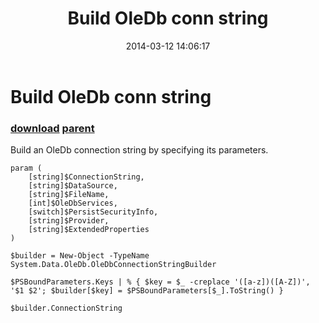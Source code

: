 ﻿---
pid:            4976
parent:         4975
children:       
poster:         Paulo Morgado
title:          Build OleDb conn string
date:           2014-03-12 14:06:17
description:    Build an OleDb connection string by specifying its parameters.
format:         posh
---

# Build OleDb conn string

### [download](4976.ps1) [parent](4975.md) 

Build an OleDb connection string by specifying its parameters.

```posh
param (
    [string]$ConnectionString,
    [string]$DataSource,
    [string]$FileName,
    [int]$OleDbServices,
    [switch]$PersistSecurityInfo,
    [string]$Provider,
    [string]$ExtendedProperties
)

$builder = New-Object -TypeName System.Data.OleDb.OleDbConnectionStringBuilder

$PSBoundParameters.Keys | % { $key = $_ -creplace '([a-z])([A-Z])', '$1 $2'; $builder[$key] = $PSBoundParameters[$_].ToString() }

$builder.ConnectionString

```

